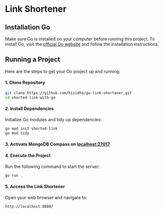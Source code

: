 # Link Shortener

## Installation Go

Make sure Go is installed on your computer before running this project.
To install Go, visit the [official Go website](https://golang.org/) and follow the installation instructions.

## Running a Project

Here are the steps to get your Go project up and running:

#### 1. Clone Repository

```bash
git clone https://github.com/hizidha/go-link-shortener.git
cd shorted-link-with-go
```

#### 2. Install Dependencies
Initialize Go modules and tidy up dependencies:
```bash
go mod init shorted-link
go mod tidy
```

#### 3. Activate MongoDB Compass on [localhost:27017](http://localhost:27017)

#### 4. Execute the Project
Run the following command to start the server:
```bash
go run .
```

#### 5. Access the Link Shortener
Open your web browser and navigate to:
```bash
http://localhost:8080/
```